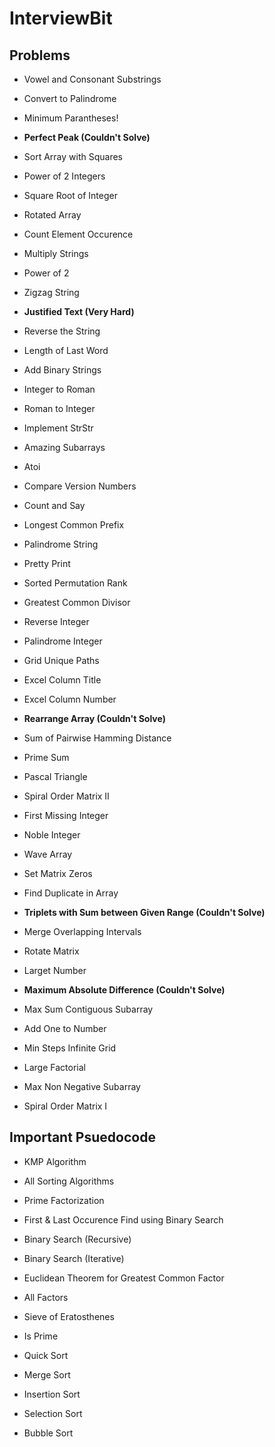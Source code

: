 # InterviewBit

## Problems

- Vowel and Consonant Substrings

- Convert to Palindrome

- Minimum Parantheses!

- __Perfect Peak (Couldn't Solve)__

- Sort Array with Squares

- Power of 2 Integers

- Square Root of Integer

- Rotated Array

- Count Element Occurence

- Multiply Strings

- Power of 2

- Zigzag String

- __Justified Text (Very Hard)__

- Reverse the String

- Length of Last Word

- Add Binary Strings

- Integer to Roman

- Roman to Integer

- Implement StrStr

- Amazing Subarrays

- Atoi

- Compare Version Numbers

- Count and Say

- Longest Common Prefix

- Palindrome String

- Pretty Print

- Sorted Permutation Rank

- Greatest Common Divisor

- Reverse Integer

- Palindrome Integer

- Grid Unique Paths

- Excel Column Title

- Excel Column Number

- __Rearrange Array (Couldn't Solve)__

- Sum of Pairwise Hamming Distance

- Prime Sum

- Pascal Triangle

- Spiral Order Matrix II

- First Missing Integer

- Noble Integer

- Wave Array

- Set Matrix Zeros

- Find Duplicate in Array

- __Triplets with Sum between Given Range (Couldn't Solve)__

- Merge Overlapping Intervals

- Rotate Matrix

- Larget Number

- __Maximum Absolute Difference (Couldn't Solve)__

- Max Sum Contiguous Subarray

- Add One to Number

- Min Steps Infinite Grid

- Large Factorial

- Max Non Negative Subarray

- Spiral Order Matrix I

## Important Psuedocode

- KMP Algorithm

- All Sorting Algorithms

- Prime Factorization

- First & Last Occurence Find using Binary Search

- Binary Search (Recursive)

- Binary Search (Iterative)

- Euclidean Theorem for Greatest Common Factor

- All Factors

- Sieve of Eratosthenes

- Is Prime

- Quick Sort

- Merge Sort

- Insertion Sort

- Selection Sort

- Bubble Sort